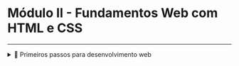 # Módulo II - Fundamentos Web com HTML e CSS

---

<details>

<summary>🚀 Primeiros passos para desenvolvimento web</summary>

## 🚀 O que é internet

### Introdução ao tema

A internet surgiu em 1969 nos EUA, foi criada com o nome de ARPANET e servia para conectar seções de pesquisa no Departamento de Defesa dos EUA.
Em 1982 chegou em diversas universidades na Holanda, Dinamarca e Suécia.
Em 1987 foi Liberado o uso comercial nos EUA.
No Brasil em 1988 a FAPESP, UFRJ e LNCC fizeram um acordo para trazer a internet ao Brasil.

### Termos Chave da internet

- Download / Upload: Enviar e receber arquivos para um domínio.
- Navegador: Browser da internet.
- Banda Larga: Tipo específico de conexão com a internet.
- Cache: Quando você acessa um site, este site deixa algumas coisas salvas no computador para quando for acessa-lo novamente.
- Crack: Forma de pirataria de software.
- Email
- emoticons/emoji 🦉
- gif/jpg/png: Formatos de imagens
- host: Especie de servidor.
- HTML: Linguagem de Marcação de Texto
- HTTP: Hipertext Transfer Protocolo, usado para transferencia de dados
- íncone: Ícone '-'
- link: É a url de um site.
- login/logon: Fazer acesso a um site.
- logout/logoff: Deslogar de um site.
- Nick: Apelido.
- on/off
- Pixel: Picture + Elemente, é a menor unidade de informação de uma imagem.
- Spam: Emails massivos que são enviados com o objetivo de atrair o maior número de pessoas.
- virus: Programa com objetivo malicioso.
- Backup: salvar dados.
- Blog: Site pessoal.
- Cyberbullying: Praticar Bullying virtual.
- 3G/4G/5G: Velocidades de internet móvel.
- Cookies: Informações que um site pede acesso para poder enviar propagandas.
- Firewall: Espécie de anti-virus do windows.
- Hacker: Pessoa que tem a capacidade de acessar dados e invadir sistemas.
- IP: Internet Protocol.
- Keylogger: Malware que captura tudo o que foi digitado.
- phishing: Url que tem intenção de fazer alguém clicar para roubar dados.
- click bait: É algo que te faz clicar em um link porém que não é verdade, tipo propaganda de sites de fofocas.
- Fake News: Notícias falsas.
- Podcast: Programas de conversas.
- Vlog: É o mesmo que um blog só que a pessoa utiliza vídeo ao invés de texto.
- pop-up: Caixinhas super agradáveis que aparecem aos montes quando se entra em um site 🤣
- Youtuber: Pessoa que trabalha criando conteúdo para o Youtube.

  ### Atualmente como está a internet no Brasil

  - 134 milhões tem acesso a internet
  - Mulheres 74%, Homens 73%
  - Área urbana 77%, Área Rural 53%
  - 97% das Pessoas com Ensino Superior acessam a internet
  - Apenas 16% dos Analfabetos acessam a internet
  - Empregados 81%
  - Desempregados 64%

## 🚀 Como funciona a internet

### O que são redes

É uma forma de conectar computadores.

### Backbone

- Espinha dorsal
- Costelas
- Poucas
- Espalhadas pelo mundo

### Provedor de acesso

Empresas telefonicas que contratam o Backbone e repassam a internet.

### Provedor de serviço

- Dial up
- ADSL
- Fibra Óptica
- Rádio
- Satélite
- Móvel
- P2P\* (Peer to peer): Comunicação direta entre dois dispositivos sem acesso a internet

  ### Caminho inverso

  - www
  - DNS: Domain Name System
  - IP: Internet Protocol
  - Classes de Redes
  - 127.0.0.1: Rede local

## 🚀 TCP/IP, portas, roteadores, switches e modems

### TCP/IP e UDP

- TCP: Transmission Control Protocol
  - 4 Camadas
  - Física: Placa de Rede ou Wireless
  - Rede: IP
  - Transporte: TCP/UDP
  - Aplicação: HTTP
- IP: Internet Protocol

### TCP Vs UDP

- UDP
  - Rápido
  - Não Confiável
  - Livestream
- TCP
  - Voltado a conexão
  - Handshake
  - Integridade

### Portas (Ports)

Servem para um computador/servidor saber por onde estão chegando os dados.

### Roteadores, Switches e Modems

- Modem: MO-dulator, DEM-odulator, Hardware que converte dados em um formato que consiga ser enviado de um computador para outro.
- Roteador: Distribui internet de um ou mais dispositivos para uma Rede
- Switch: Distribui internet de um ou mais dispositivos para uma Rede, porém este é mais confiável, normalmente se utiliza em seções grandes.

## 🚀 Celular, internet e outros dispositivos

### Dados Móveis

- SMS: Mensagem de texto
- MMS: Mensagem de texto e audio/video.
- 1G: KBPS
- 2G: 97 KBPS
- 3G: 7MBP
- 4G: 22MBPS
- 5G: 10GB

### Wi-fi

Internet sem fio.

- Segurança
  - WEP: Chaves de 64 e 128 bits
  - WPA: Chave trocada periódicamente
  - WPA2 (AES): + Segurança + Processamento, ele é mais lento porém mais seguro.

### Bluetooth

Faz uma conexão ponto a ponto, não depende da internet.

## 🚀 O que são Stacks

- Pilhas de tecnologia
- Conjunto de softwares necessários e suficientes para executar um aplicativo
- Linguagens de programação
- Ambientes e ferramentas de desenvolvimento
  Exemplo: A minha stack é: HTML + CSS + JS + NodeJS

### Definição de Front-end e Back-end

- Front: Programadores que desenvolvem a frente do site.
- Back: Desenvolvedores que criam a lógica do site.

## 🚀 LPs e termos

### Principais Linguagens de programação

- HTML
- CSS
- JS
- PHP
- .NET
- ASP
- Java
- Ruby
- Python
- Perl
- c/c++/c#
  ### Termos Compuns
  - 404: Erro quando uma página não existe
  - Algoritmo: Sequencia de passos lógica para executar uma tarefa.
  - ALT: Texto alternativo que aparece quando se passa o mouse sobre algo no HTML.
  - API: Usada para fazer chamadas de dados.
  - Aplicação
  - Biblioteca/dll: Conjuto de ferramentas que nos permite realizar ações.
  - Bootstrap: Framework JS para Front.
  - Breakpoints: Pontos que usamos para debugar.
  - Controle de versão: Softwares que controlam versões.
  - Deploy: Pacotinho que mandamos para serem publicados.
  - Design Responsivo: Um site que se adequa a qualquer tipo de tela
  - DPI: Proporção de pontos na tela.
  - Editor de texto: VSCODE ♥
  - Estrutura de dados: Filas, arrays, number...
  - Favicon: ícone do site.
  - Fontes: Letras.
  </details>

